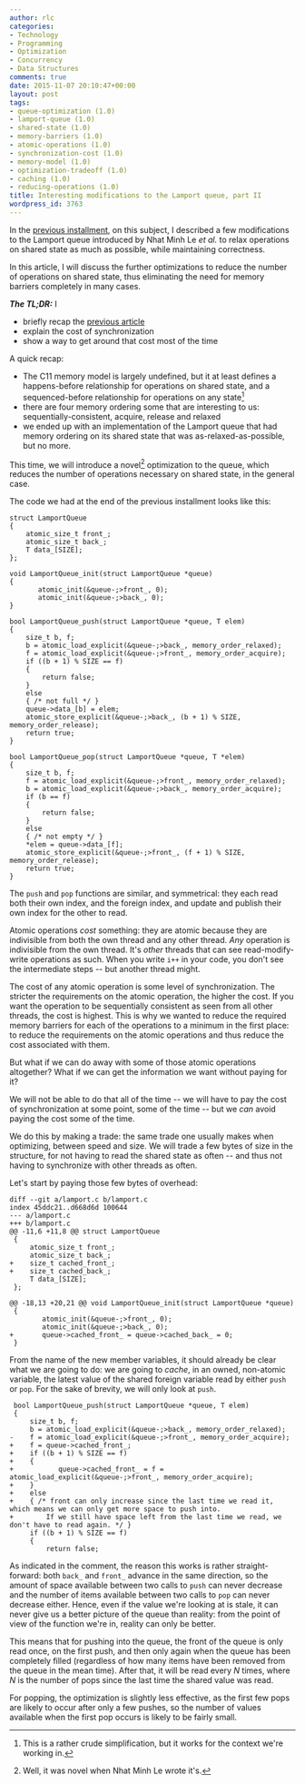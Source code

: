 ```yaml
---
author: rlc
categories:
- Technology
- Programming
- Optimization
- Concurrency
- Data Structures
comments: true
date: 2015-11-07 20:10:47+00:00
layout: post
tags:
- queue-optimization (1.0)
- lamport-queue (1.0)
- shared-state (1.0)
- memory-barriers (1.0)
- atomic-operations (1.0)
- synchronization-cost (1.0)
- memory-model (1.0)
- optimization-tradeoff (1.0)
- caching (1.0)
- reducing-operations (1.0)
title: Interesting modifications to the Lamport queue, part II
wordpress_id: 3763
---
```


In the [previous installment](/blog/2015/11/05/interesting-modifications-to-the-lamport-queue), on this subject, I described a few modifications to the Lamport queue introduced by Nhat Minh Le _et al._ to relax operations on shared state as much as possible, while maintaining correctness.

In this article, I will discuss the further optimizations to reduce the number of operations on shared state, thus eliminating the need for memory barriers completely in many cases.

<!--more-->

<b><i>The TL;DR:</i></b> I

<ul>
<li>briefly recap the <a href="/blog/2015/11/05/interesting-modifications-to-the-lamport-queue">previous article</a></li>
<li>explain the cost of synchronization</li>
<li>show a way to get around that cost most of the time</li>
</ul>

A quick recap:

- The C11 memory model is largely undefined, but it at least defines a happens-before relationship for operations on shared state, and a sequenced-before relationship for operations on any state[^1]
- there are four memory ordering some that are interesting to us: sequentially-consistent, acquire, release and relaxed
- we ended up with an implementation of the Lamport queue that had memory ordering on its shared state that was as-relaxed-as-possible, but no more.

[^1]: This is a rather crude simplification, but it works for the context we're working in.

This time, we will introduce a novel[^2] optimization to the queue, which reduces the number of operations necessary on shared state, in the general case.

[^2]: Well, it was novel when Nhat Minh Le wrote it's.

The code we had at the end of the previous installment looks like this:

    struct LamportQueue
    {
        atomic_size_t front_;
        atomic_size_t back_;
        T data_[SIZE];
    };

    void LamportQueue_init(struct LamportQueue *queue)
    {
           atomic_init(&queue-;>front_, 0);
           atomic_init(&queue-;>back_, 0);
    }

    bool LamportQueue_push(struct LamportQueue *queue, T elem)
    {
        size_t b, f;
        b = atomic_load_explicit(&queue-;>back_, memory_order_relaxed);
        f = atomic_load_explicit(&queue-;>front_, memory_order_acquire);
        if ((b + 1) % SIZE == f)
        {
            return false;
        }
        else
        { /* not full */ }
        queue->data_[b] = elem;
        atomic_store_explicit(&queue-;>back_, (b + 1) % SIZE, memory_order_release);
        return true;
    }

    bool LamportQueue_pop(struct LamportQueue *queue, T *elem)
    {
        size_t b, f;
        f = atomic_load_explicit(&queue-;>front_, memory_order_relaxed);
        b = atomic_load_explicit(&queue-;>back_, memory_order_acquire);
        if (b == f)
        {
            return false;
        }
        else
        { /* not empty */ }
        *elem = queue->data_[f];
        atomic_store_explicit(&queue-;>front_, (f + 1) % SIZE, memory_order_release);
        return true;
    }

The `push` and `pop` functions are similar, and symmetrical: they each read both their own index, and the foreign index, and update and publish their own index for the other to read.

Atomic operations _cost_ something: they are atomic because they are indivisible from both the own thread and any other thread. _Any_ operation is indivisible from the own thread. It's _other_ threads that can see read-modify-write operations as such. When you write `i++` in your code, you don't see the intermediate steps -- but another thread might.

The cost of any atomic operation is some level of synchronization. The stricter the requirements on the atomic operation, the higher the cost. If you want the operation to be sequentially consistent as seen from all other threads, the cost is highest. This is why we wanted to reduce the required memory barriers for each of the operations to a minimum in the first place: to reduce the requirements on the atomic operations and thus reduce the cost associated with them.

But what if we can do away with some of those atomic operations altogether? What if we can get the information we want without paying for it?

We will not be able to do that all of the time -- we will have to pay the cost of synchronization at some point, some of the time -- but we _can_ avoid paying the cost some of the time.

We do this by making a trade: the same trade one usually makes when optimizing, between speed and size. We will trade a few bytes of size in the structure, for not having to read the shared state as often -- and thus not having to synchronize with other threads as often.

Let's start by paying those few bytes of overhead:

    diff --git a/lamport.c b/lamport.c
    index 45ddc21..d668d6d 100644
    --- a/lamport.c
    +++ b/lamport.c
    @@ -11,6 +11,8 @@ struct LamportQueue
     {
         atomic_size_t front_;
         atomic_size_t back_;
    +    size_t cached_front_;
    +    size_t cached_back_;
         T data_[SIZE];
     };

    @@ -18,13 +20,21 @@ void LamportQueue_init(struct LamportQueue *queue)
     {
            atomic_init(&queue-;>front_, 0);
            atomic_init(&queue-;>back_, 0);
    +       queue->cached_front_ = queue->cached_back_ = 0;
     }

From the name of the new member variables, it should already be clear what we are going to do: we are going to _cache_, in an owned, non-atomic variable, the latest value of the shared foreign variable read by either `push` or `pop`. For the sake of brevity, we will only look at `push`.

     bool LamportQueue_push(struct LamportQueue *queue, T elem)
     {
         size_t b, f;
         b = atomic_load_explicit(&queue-;>back_, memory_order_relaxed);
    -    f = atomic_load_explicit(&queue-;>front_, memory_order_acquire);
    +    f = queue->cached_front_;
    +    if ((b + 1) % SIZE == f)
    +    {
    +           queue->cached_front_ = f = atomic_load_explicit(&queue-;>front_, memory_order_acquire);
    +    }
    +    else
    +    { /* front can only increase since the last time we read it, which means we can only get more space to push into.
    +        If we still have space left from the last time we read, we don't have to read again. */ }
         if ((b + 1) % SIZE == f)
         {
             return false;

As indicated in the comment, the reason this works is rather straight-forward: both `back_` and `front_` advance in the same direction, so the amount of space available between two calls to `push` can never decrease and the number of items available between two calls to `pop` can never decrease either. Hence, even if the value we're looking at is stale, it can never give us a better picture of the queue than reality: from the point of view of the function we're in, reality can only be better.

This means that for pushing into the queue, the front of the queue is only read once, on the first push, and then only again when the queue has been completely filled (regardless of how many items have been removed from the queue in the mean time). After that, it will be read every $N$ times, where $N$ is the number of pops since the last time the shared value was read.

For popping, the optimization is slightly less effective, as the first few pops are likely to occur after only a few pushes, so the number of values available when the first pop occurs is likely to be fairly small.